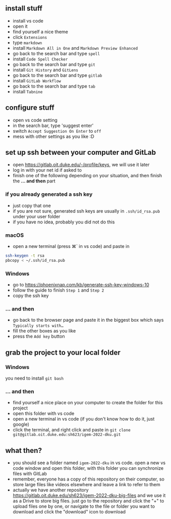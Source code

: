 ## install stuff
- install vs code
- open it
- find yourself a nice theme
- click `Extensions`
- type `markdown`
- install `Markdown All in One` and `Markdown Preview Enhanced`
- go back to the search bar and type `spell`
- install `Code Spell Checker`
- go back to the search bar and type `git`
- install `Git History` and `GitLens`
- go back to the search bar and type `gitlab`
- install `GitLab Workflow`
- go back to the search bar and type `tab`
- install `Tabnine`


## configure stuff
- open vs code setting
- in the search bar, type 'suggest enter'
- switch `Accept Suggestion On Enter` to `off`
- mess with other settings as you like :D

## set up ssh between your computer and GitLab
- open https://gitlab.oit.duke.edu/-/profile/keys, we will use it later
- log in with your net id if asked to
- finish one of the following depending on your situation, and then finish the **… and then** part

### if you already generated a ssh key
- just copy that one
- if you are not sure, generated ssh keys are usually in `.ssh/id_rsa.pub` under your user folder
- if you have no idea, probably you did not do this

### macOS
- open a new terminal (press ⌘` in vs code) and paste in
```zsh
ssh-keygen -t rsa
pbcopy < ~/.ssh/id_rsa.pub
```
### Windows
- go to https://phoenixnap.com/kb/generate-ssh-key-windows-10
- follow the guide to finish `Step 1` and `Step 2`
- copy the ssh key

### … and then
- go back to the browser page and paste it in the biggest box which says `Typically starts with…`
- fill the other boxes as you like
- press the `Add key` button


## grab the project to your local folder
### Windows
you need to install `git bash`
### … and then
- find yourself a nice place on your computer to create the folder for this project
- open this folder with vs code
- open a new terminal in vs code (if you don't know how to do it, just google)
- click the terminal, and right click and paste in `git clone git@gitlab.oit.duke.edu:sh623/igem-2022-dku.git`

## what then?
- you should see a folder named `igem-2022-dku` in vs code. open a new vs code window and open this folder, with this folder you can synchronize files with GitLab
- remember, everyone has a copy of this repository on their computer, so store large files like videos elsewhere and leave a link to refer to them
- actually we have another repository https://gitlab.oit.duke.edu/sh623/igem-2022-dku-big-files
and we use it as a Drive to store big files. just go to the repository and click the "+" to upload files one by one, or navigate to the file or folder you want to download and click the "download" icon to download
